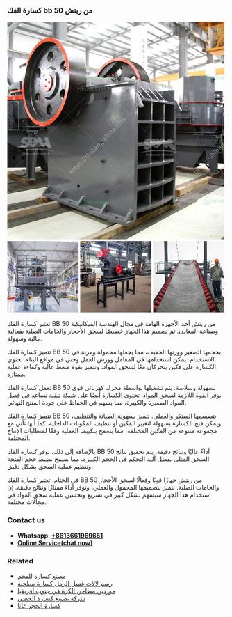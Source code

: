 <h3>كسارة الفك bb 50 من ريتش</h3><img src='1701853091.jpg' alt=''><p>تعتبر كسارة الفك BB 50 من ريتش أحد الأجهزة الهامة في مجال الهندسة الميكانيكية وصناعة المعادن. تم تصميم هذا الجهاز خصيصًا لسحق الأحجار والخامات الصلبة بفعالية عالية وسهولة.</p><p>تتميز كسارة الفك BB 50 بحجمها الصغير ووزنها الخفيف، مما يجعلها محمولة ومرنة في الاستخدام. يمكن استخدامها في المعامل وورش العمل وحتى في مواقع البناء. تحتوي الكسارة على فكين يتحركان معًا لسحق المواد، وتتميز بقوة ضغط عالية وكفاءة عملية ممتازة.</p><p>تعمل كسارة الفك BB 50 بسهولة وسلاسة. يتم تشغيلها بواسطة محرك كهربائي قوي يوفر القوة اللازمة لسحق المواد. تحتوي الكسارة أيضًا على شبكة تنقية تساعد في فصل المواد الصغيرة والكبيرة، مما يسهم في الحفاظ على جودة المنتج النهائي.</p><p>تتميز كسارة الفك BB 50 بتصميمها المبتكر والعملي. تتميز بسهولة الصيانة والتنظيف، ويمكن فتح الكسارة بسهولة لتغيير الفكين أو تنظيف المكونات الداخلية. كما أنها تأتي مع مجموعة متنوعة من الفكين المختلفة، مما يسمح بتكييف العملية وفقًا لمتطلبات الإنتاج المختلفة.</p><p>بالإضافة إلى ذلك، توفر كسارة الفك BB 50 أداءً عاليًا ونتائج دقيقة. يتم تحقيق نتائج السحق المثلى بفضل آلية التحكم في الحجم الكبيرة، مما يسمح بضبط حجم الفتحة وتنظيم عملية السحق بشكل دقيق.</p><p>في الختام، تعتبر كسارة الفك BB 50 من ريتش جهازًا قويًا وفعالًا لسحق الأحجار والخامات الصلبة. تتميز بتصميمها المحمول والعملي، وتوفر أداءً ممتازًا ونتائج دقيقة. إن استخدام هذا الجهاز سيسهم بشكل كبير في تسريع وتحسين عملية سحق المواد في مجالات مختلفة.</p><h3>Contact us</h3><ul><li><strong>Whatsapp:&nbsp;<a href="https://wa.me/8613661969651">+8613661969651</a></strong></li><li><a href="https://swt.shibang-china.com/?git&amp;zhl&amp;كسارة الفك bb 50 من ريتش"><strong>Online Service(chat now)</strong></a></li></ul><h3>Related</h3><ul><li><a href='مصنع كسارة للفحم.md'>مصنع كسارة للفحم</a></li><li><a href='رسم لآلات غسل الرمل كسارة مطحنة.md'>رسم لآلات غسل الرمل كسارة مطحنة</a></li><li><a href='موردين مطاحن الكرة في جنوب أفريقيا.md'>موردين مطاحن الكرة في جنوب أفريقيا</a></li><li><a href='شركة تصنيع كسارة الحصى.md'>شركة تصنيع كسارة الحصى</a></li><li><a href='كسارة الحجر غانا.md'>كسارة الحجر غانا</a></li></ul>